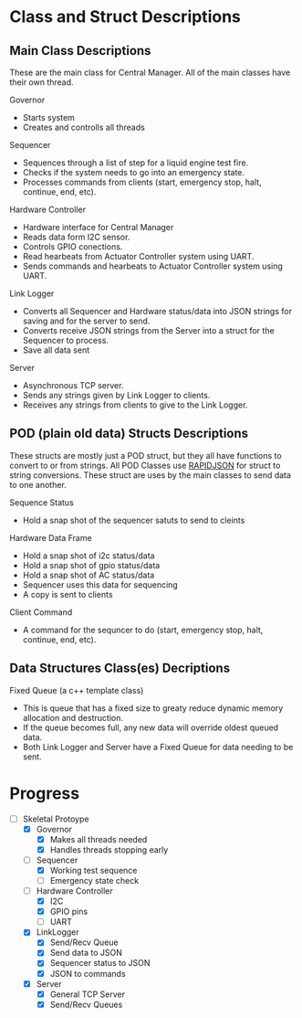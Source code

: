 # Class and Struct Descriptions

## Main Class Descriptions
These are the main class for Central Manager.
All of the main classes have their own thread.

Governor
+ Starts system
+ Creates and controlls all threads

Sequencer
+ Sequences through a list of step for a liquid engine test fire.
+ Checks if the system needs to go into an emergency state.
+ Processes commands from clients (start, emergency stop, halt, continue, end, etc).

Hardware Controller
+ Hardware interface for Central Manager
+ Reads data form I2C sensor.
+ Controls GPIO conections.
+ Read hearbeats from Actuator Controller system using UART.
+ Sends commands and hearbeats to Actuator Controller system using UART.

Link Logger
+ Converts all Sequencer and Hardware status/data into JSON strings for saving and for the server to send.
+ Converts receive JSON strings from the Server into a struct for the Sequencer to process.
+ Save all data sent

Server
+ Asynchronous TCP server.
+ Sends any strings given by Link Logger to clients.
+ Receives any strings from clients to give to the Link Logger.

## POD (plain old data) Structs Descriptions
These structs are mostly just a POD struct, but they all have functions to convert to or from strings.
All POD Classes use [RAPIDJSON](https://github.com/Tencent/rapidjson) for struct to string conversions.
These struct are uses by the main classes to send data to one another.

Sequence Status
+ Hold a snap shot of the sequencer satuts to send to cleints

Hardware Data Frame
+ Hold a snap shot of i2c status/data
+ Hold a snap shot of gpio status/data
+ Hold a snap shot of AC status/data
+ Sequencer uses this data for sequencing
+ A copy is sent to clients

Client Command
+ A command for the sequncer to do (start, emergency stop, halt, continue, end, etc).

## Data Structures Class(es) Decriptions
Fixed Queue (a c++ template class)
+ This is queue that has a fixed size to greaty reduce dynamic memory allocation and destruction.
+ If the queue becomes full, any new data will override oldest queued data.
+ Both Link Logger and Server have a Fixed Queue for data needing to be sent.


# Progress
- [ ] Skeletal Protoype
  - [x] Governor
    - [x] Makes all threads needed
    - [x] Handles threads stopping early
  - [ ] Sequencer
    - [x] Working test sequence
    - [ ] Emergency state check
  - [ ] Hardware Controller
    - [x] I2C
    - [x] GPIO pins
    - [ ] UART 
  - [x] LinkLogger
    - [x] Send/Recv Queue
    - [x] Send data to JSON
    - [x] Sequencer status to JSON
    - [x] JSON to commands
  - [x] Server
    - [x] General TCP Server
    - [x] Send/Recv Queues
